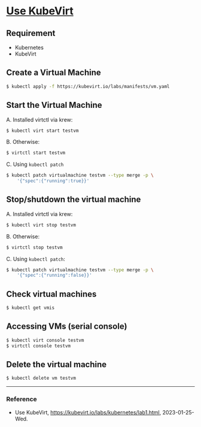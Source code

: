 # [Use KubeVirt](https://kubevirt.io/labs/kubernetes/lab1.html)

## Requirement

- Kubernetes
- KubeVirt

## Create a Virtual Machine

```Bash
$ kubectl apply -f https://kubevirt.io/labs/manifests/vm.yaml
```

## Start the Virtual Machine

A. Installed virtctl via krew:

```Bash
$ kubectl virt start testvm
```

B. Otherwise:

```Bash
$ virtctl start testvm
```

C. Using `kubectl patch`

```Bash
$ kubectl patch virtualmachine testvm --type merge -p \
    '{"spec":{"running":true}}'
```

## Stop/shutdown the virtual machine

A. Installed virtctl via krew:

```Bash
$ kubectl virt stop testvm
```

B. Otherwise:

```Bash
$ virtctl stop testvm
```

C. Using `kubectl patch`:

```Bash
$ kubectl patch virtualmachine testvm --type merge -p \
    '{"spec":{"running":false}}'
```

## Check virtual machines

```Bash
$ kubectl get vmis
```

## Accessing VMs (serial console)

```Bash
$ kubectl virt console testvm
$ virtctl console testvm
```

## Delete the virtual machine

```Bash
$ kubectl delete vm testvm
```

---

### Reference

- Use KubeVirt, https://kubevirt.io/labs/kubernetes/lab1.html, 2023-01-25-Wed.
